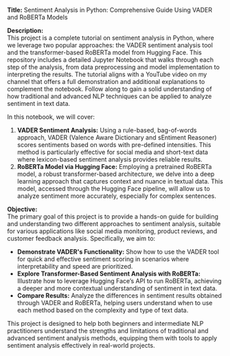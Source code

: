 **Title:** Sentiment Analysis in Python: Comprehensive Guide Using VADER and RoBERTa Models

**Description:**  
This project is a complete tutorial on sentiment analysis in Python, where we leverage two popular approaches: the VADER sentiment analysis tool and the transformer-based RoBERTa model from Hugging Face. This repository includes a detailed Jupyter Notebook that walks through each step of the analysis, from data preprocessing and model implementation to interpreting the results. The tutorial aligns with a YouTube video on my channel that offers a full demonstration and additional explanations to complement the notebook. Follow along to gain a solid understanding of how traditional and advanced NLP techniques can be applied to analyze sentiment in text data.

In this notebook, we will cover:
1. **VADER Sentiment Analysis:** Using a rule-based, bag-of-words approach, VADER (Valence Aware Dictionary and sEntiment Reasoner) scores sentiments based on words with pre-defined intensities. This method is particularly effective for social media and short-text data where lexicon-based sentiment analysis provides reliable results.
2. **RoBERTa Model via Hugging Face:** Employing a pretrained RoBERTa model, a robust transformer-based architecture, we delve into a deep learning approach that captures context and nuance in textual data. This model, accessed through the Hugging Face pipeline, will allow us to analyze sentiment more accurately, especially for complex sentences.

**Objective:**  
The primary goal of this project is to provide a hands-on guide for building and understanding two different approaches to sentiment analysis, suitable for various applications like social media monitoring, product reviews, and customer feedback analysis. Specifically, we aim to:
- **Demonstrate VADER's Functionality:** Show how to use the VADER tool for quick and effective sentiment scoring in scenarios where interpretability and speed are prioritized.
- **Explore Transformer-Based Sentiment Analysis with RoBERTa:** Illustrate how to leverage Hugging Face’s API to run RoBERTa, achieving a deeper and more contextual understanding of sentiment in text data.
- **Compare Results:** Analyze the differences in sentiment results obtained through VADER and RoBERTa, helping users understand when to use each method based on the complexity and type of text data.

This project is designed to help both beginners and intermediate NLP practitioners understand the strengths and limitations of traditional and advanced sentiment analysis methods, equipping them with tools to apply sentiment analysis effectively in real-world projects.
